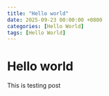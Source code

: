 ```yaml
---
title: "Hello world"
date: 2025-09-23 00:00:00 +0800
categories: [Hello World]
tags: [Hello World]
---
```


# Hello world
This is testing post